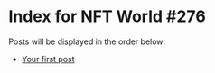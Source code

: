 # Index for NFT World #276
Posts will be displayed in the order below:

- [Your first post](./001-first.md)

